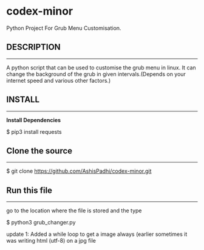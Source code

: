 # codex-minor
Python Project For Grub Menu Customisation.

## DESCRIPTION
 _____________
A python script that can be used to customise the grub menu in linux. It can change the background of the grub in given intervals.(Depends on your internet speed and various other factors.)


## INSTALL
 _________
**Install Dependencies**

$ pip3 install requests

## Clone the source
____________________
$ git clone https://github.com/AshisPadhi/codex-minor.git

## Run this file 
________________
go to the location where the file is stored and the type

$ python3 grub_changer.py


update 1: Added a while loop to get a image always (earlier sometimes it was writing html (utf-8) on a jpg file
